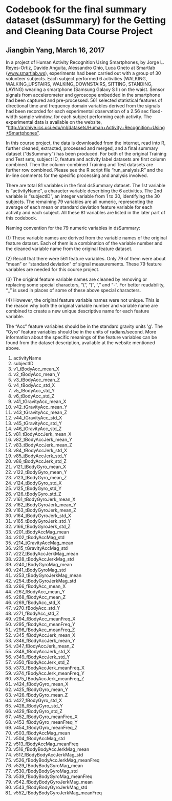 # Codebook for the final summary dataset (dsSummary) for the Getting and Cleaning Data Course Project

## Jiangbin Yang, March 16, 2017

In a project of Human Activity Recognition Using Smartphones, by Jorge L. Reyes-Ortiz, Davide Anguita, Alessandro Ghio, Luca Oneto at Smartlab (www.smartlab.ws), experiments had been carried out with a group of 30 volunteer subjects. Each subject performed 6 activities (WALKING, WALKING_UPSTAIRS, WALKING_DOWNSTAIRS, SITTING, STANDING, LAYING) wearing a smartphone (Samsung Galaxy S II) on the waist. Sensor signals from accelerometer and gyroscope embedded in the smartphone had been captured and pre-processed. 561 selected statistical features of directional time and frequency domain variables derived from the signals had been recorded for each experimental observation of a 2.56 sec fixed-width sample window, for each subject performing each activity. The experimental data is available on the website, “http://archive.ics.uci.edu/ml/datasets/Human+Activity+Recognition+Using+Smartphones”. 

In this course project, the data is downloaded from the internet, read into R, further cleaned, extracted, processed and merged, and a final summary dataset (“dsSummary”) has been produced. For both of the original Training and Test sets, subject ID, feature and activity label datasets are first column combined. Then the column-combined Training and Test datasets are further row combined. Please see the R script file “run_analysis.R” and the in-line comments for the specific processing and analysis involved. 

There are total 81 variables in the final dsSummary dataset. The 1st variable is “activityName”, a character variable describing the 6 activities. The 2nd variable is “subjectID”, an integer variable from 1 to 30, identifying the 30 subjects. The remaining 79 variables are all numeric, representing the average of each mean or standard deviation feature variable for each activity and each subject. All these 81 variables are listed in the later part of this codebook. 

Naming convention for the 79 numeric variables in dsSummary:

(1)	These variable names are derived from the variable names of the original feature dataset. Each of them is a combination of the variable number and the cleaned variable name from the original feature dataset. 

(2)	Recall that there were 561 feature variables. Only 79 of them were about “mean” or “standard deviation” of signal measurements. These 79 feature variables are needed for this course project. 

(3)	The original feature variable names are cleaned by removing or replacing some special characters, “(“, “)”, “,” and “-”. For better readability, “_” is used in places of some of these above special characters. 

(4)	However, the original feature variable names were not unique. This is the reason why both the original variable number and variable name are combined to create a new unique descriptive name for each feature variable.

The “Acc” feature variables should be in the standard gravity units 'g'. The “Gyro” feature variables should be in the units of radians/second. More information about the specific meanings of the feature variables can be found from the dataset description, available at the website mentioned above. 

1. activityName
2. subjectID
3. v1_tBodyAcc_mean_X
4. v2_tBodyAcc_mean_Y
5. v3_tBodyAcc_mean_Z
6. v4_tBodyAcc_std_X
7. v5_tBodyAcc_std_Y
8. v6_tBodyAcc_std_Z
9. v41_tGravityAcc_mean_X
10. v42_tGravityAcc_mean_Y
11. v43_tGravityAcc_mean_Z
12. v44_tGravityAcc_std_X
13. v45_tGravityAcc_std_Y
14. v46_tGravityAcc_std_Z
15. v81_tBodyAccJerk_mean_X
16. v82_tBodyAccJerk_mean_Y
17. v83_tBodyAccJerk_mean_Z
18. v84_tBodyAccJerk_std_X
19. v85_tBodyAccJerk_std_Y
20. v86_tBodyAccJerk_std_Z
21. v121_tBodyGyro_mean_X
22. v122_tBodyGyro_mean_Y
23. v123_tBodyGyro_mean_Z
24. v124_tBodyGyro_std_X
25. v125_tBodyGyro_std_Y
26. v126_tBodyGyro_std_Z
27. v161_tBodyGyroJerk_mean_X
28. v162_tBodyGyroJerk_mean_Y
29. v163_tBodyGyroJerk_mean_Z
30. v164_tBodyGyroJerk_std_X
31. v165_tBodyGyroJerk_std_Y
32. v166_tBodyGyroJerk_std_Z
33. v201_tBodyAccMag_mean
34. v202_tBodyAccMag_std
35. v214_tGravityAccMag_mean
36. v215_tGravityAccMag_std
37. v227_tBodyAccJerkMag_mean
38. v228_tBodyAccJerkMag_std
39. v240_tBodyGyroMag_mean
40. v241_tBodyGyroMag_std
41. v253_tBodyGyroJerkMag_mean
42. v254_tBodyGyroJerkMag_std
43. v266_fBodyAcc_mean_X
44. v267_fBodyAcc_mean_Y
45. v268_fBodyAcc_mean_Z
46. v269_fBodyAcc_std_X
47. v270_fBodyAcc_std_Y
48. v271_fBodyAcc_std_Z
49. v294_fBodyAcc_meanFreq_X
50. v295_fBodyAcc_meanFreq_Y
51. v296_fBodyAcc_meanFreq_Z
52. v345_fBodyAccJerk_mean_X
53. v346_fBodyAccJerk_mean_Y
54. v347_fBodyAccJerk_mean_Z
55. v348_fBodyAccJerk_std_X
56. v349_fBodyAccJerk_std_Y
57. v350_fBodyAccJerk_std_Z
58. v373_fBodyAccJerk_meanFreq_X
59. v374_fBodyAccJerk_meanFreq_Y
60. v375_fBodyAccJerk_meanFreq_Z
61. v424_fBodyGyro_mean_X
62. v425_fBodyGyro_mean_Y
63. v426_fBodyGyro_mean_Z
64. v427_fBodyGyro_std_X
65. v428_fBodyGyro_std_Y
66. v429_fBodyGyro_std_Z
67. v452_fBodyGyro_meanFreq_X
68. v453_fBodyGyro_meanFreq_Y
69. v454_fBodyGyro_meanFreq_Z
70. v503_fBodyAccMag_mean
71. v504_fBodyAccMag_std
72. v513_fBodyAccMag_meanFreq
73. v516_fBodyBodyAccJerkMag_mean
74. v517_fBodyBodyAccJerkMag_std
75. v526_fBodyBodyAccJerkMag_meanFreq
76. v529_fBodyBodyGyroMag_mean
77. v530_fBodyBodyGyroMag_std
78. v539_fBodyBodyGyroMag_meanFreq
79. v542_fBodyBodyGyroJerkMag_mean
80. v543_fBodyBodyGyroJerkMag_std
81. v552_fBodyBodyGyroJerkMag_meanFreq
